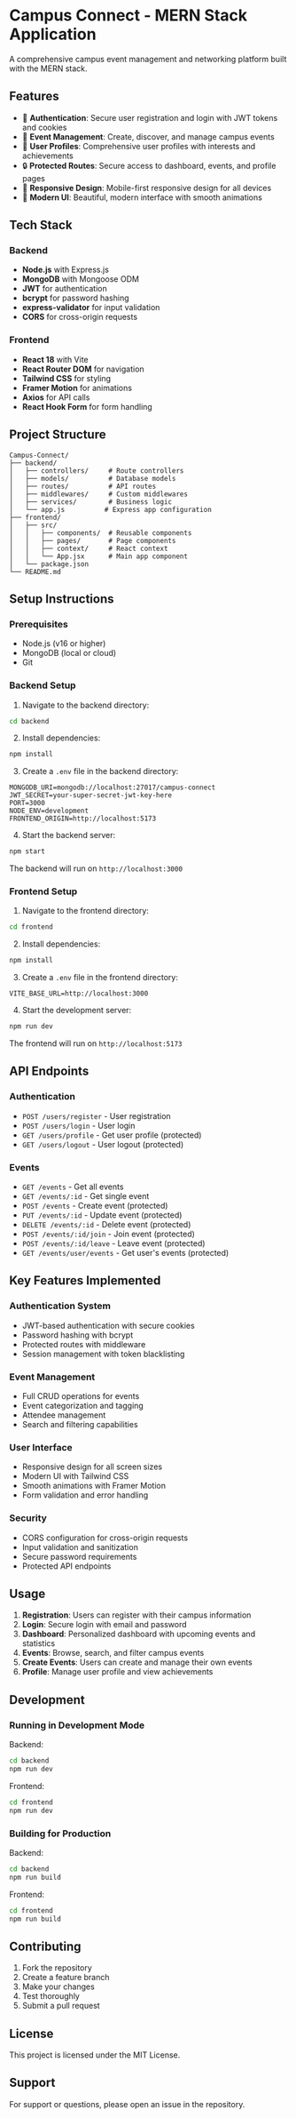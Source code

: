 # Campus Connect - MERN Stack Application

A comprehensive campus event management and networking platform built with the MERN stack.

## Features

- 🔐 **Authentication**: Secure user registration and login with JWT tokens and cookies
- 📅 **Event Management**: Create, discover, and manage campus events
- 👥 **User Profiles**: Comprehensive user profiles with interests and achievements
- 🔒 **Protected Routes**: Secure access to dashboard, events, and profile pages
- 📱 **Responsive Design**: Mobile-first responsive design for all devices
- 🎨 **Modern UI**: Beautiful, modern interface with smooth animations

## Tech Stack

### Backend
- **Node.js** with Express.js
- **MongoDB** with Mongoose ODM
- **JWT** for authentication
- **bcrypt** for password hashing
- **express-validator** for input validation
- **CORS** for cross-origin requests

### Frontend
- **React 18** with Vite
- **React Router DOM** for navigation
- **Tailwind CSS** for styling
- **Framer Motion** for animations
- **Axios** for API calls
- **React Hook Form** for form handling

## Project Structure

```
Campus-Connect/
├── backend/
│   ├── controllers/     # Route controllers
│   ├── models/          # Database models
│   ├── routes/          # API routes
│   ├── middlewares/     # Custom middlewares
│   ├── services/        # Business logic
│   └── app.js          # Express app configuration
├── frontend/
│   ├── src/
│   │   ├── components/  # Reusable components
│   │   ├── pages/       # Page components
│   │   ├── context/     # React context
│   │   └── App.jsx      # Main app component
│   └── package.json
└── README.md
```

## Setup Instructions

### Prerequisites
- Node.js (v16 or higher)
- MongoDB (local or cloud)
- Git

### Backend Setup

1. Navigate to the backend directory:
```bash
cd backend
```

2. Install dependencies:
```bash
npm install
```

3. Create a `.env` file in the backend directory:
```env
MONGODB_URI=mongodb://localhost:27017/campus-connect
JWT_SECRET=your-super-secret-jwt-key-here
PORT=3000
NODE_ENV=development
FRONTEND_ORIGIN=http://localhost:5173
```

4. Start the backend server:
```bash
npm start
```

The backend will run on `http://localhost:3000`

### Frontend Setup

1. Navigate to the frontend directory:
```bash
cd frontend
```

2. Install dependencies:
```bash
npm install
```

3. Create a `.env` file in the frontend directory:
```env
VITE_BASE_URL=http://localhost:3000
```

4. Start the development server:
```bash
npm run dev
```

The frontend will run on `http://localhost:5173`

## API Endpoints

### Authentication
- `POST /users/register` - User registration
- `POST /users/login` - User login
- `GET /users/profile` - Get user profile (protected)
- `GET /users/logout` - User logout (protected)

### Events
- `GET /events` - Get all events
- `GET /events/:id` - Get single event
- `POST /events` - Create event (protected)
- `PUT /events/:id` - Update event (protected)
- `DELETE /events/:id` - Delete event (protected)
- `POST /events/:id/join` - Join event (protected)
- `POST /events/:id/leave` - Leave event (protected)
- `GET /events/user/events` - Get user's events (protected)

## Key Features Implemented

### Authentication System
- JWT-based authentication with secure cookies
- Password hashing with bcrypt
- Protected routes with middleware
- Session management with token blacklisting

### Event Management
- Full CRUD operations for events
- Event categorization and tagging
- Attendee management
- Search and filtering capabilities

### User Interface
- Responsive design for all screen sizes
- Modern UI with Tailwind CSS
- Smooth animations with Framer Motion
- Form validation and error handling

### Security
- CORS configuration for cross-origin requests
- Input validation and sanitization
- Secure password requirements
- Protected API endpoints

## Usage

1. **Registration**: Users can register with their campus information
2. **Login**: Secure login with email and password
3. **Dashboard**: Personalized dashboard with upcoming events and statistics
4. **Events**: Browse, search, and filter campus events
5. **Create Events**: Users can create and manage their own events
6. **Profile**: Manage user profile and view achievements

## Development

### Running in Development Mode

Backend:
```bash
cd backend
npm run dev
```

Frontend:
```bash
cd frontend
npm run dev
```

### Building for Production

Backend:
```bash
cd backend
npm run build
```

Frontend:
```bash
cd frontend
npm run build
```

## Contributing

1. Fork the repository
2. Create a feature branch
3. Make your changes
4. Test thoroughly
5. Submit a pull request

## License

This project is licensed under the MIT License.

## Support

For support or questions, please open an issue in the repository.
